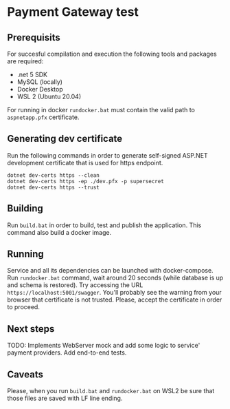 # Payment Gateway test
## Prerequisits
For succesful compilation and execution the following tools and packages are required:
* .net 5 SDK
* MySQL (locally)
* Docker Desktop
* WSL 2 (Ubuntu 20.04)

For running in docker `rundocker.bat` must contain the valid path to `aspnetapp.pfx` certificate.

## Generating dev certificate
Run the following commands in order to generate self-signed ASP.NET development certificate that is used for https endpoint.
```
dotnet dev-certs https --clean
dotnet dev-certs https -ep ./dev.pfx -p supersecret
dotnet dev-certs https --trust
```

## Building

Run `build.bat` in order to build, test and publish the application. This command also build a docker image.

## Running
Service and all its dependencies can be launched with docker-compose. Run `rundocker.bat` command, wait around 20 seconds (while database is up and schema is restored). Try accessing the URL `https://localhost:5001/swagger`.
You'll probably see the warning from your browser that certificate is not trusted. Please, accept the certificate in order to proceed.

## Next steps
TODO: Implements WebServer mock and add some logic to service' payment providers. Add end-to-end tests.

## Caveats
Please, when you run `build.bat` and `rundocker.bat` on WSL2 be sure that those files are saved with LF line ending.